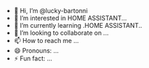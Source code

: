 - 👋 Hi, I’m @lucky-bartonni
- 👀 I’m interested in HOME ASSISTANT...
- 🌱 I’m currently learning .HOME ASSISTANT..
- 💞️ I’m looking to collaborate on ...
- 📫 How to reach me ...
- 😄 Pronouns: ...
- ⚡ Fun fact: ...

<!---
lucky-bartonni/lucky-bartonni is a ✨ special ✨ repository because its `README.md` (this file) appears on your GitHub profile.
You can click the Preview link to take a look at your changes.
--->
